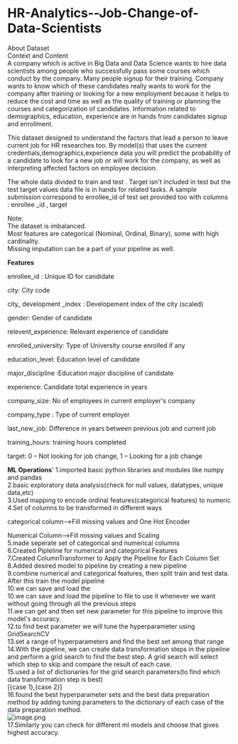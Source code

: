 # HR-Analytics--Job-Change-of-Data-Scientists
About Dataset<br>
Context and Content<br>
A company which is active in Big Data and Data Science wants to hire data scientists among people who successfully pass some courses which conduct by the company. Many people signup for their training. Company wants to know which of these candidates really wants to work for the company after training or looking for a new employment because it helps to reduce the cost and time as well as the quality of training or planning the courses and categorization of candidates. Information related to demographics, education, experience are in hands from candidates signup and enrollment.

This dataset designed to understand the factors that lead a person to leave current job for HR researches too. By model(s) that uses the current credentials,demographics,experience data you will predict the probability of a candidate to look for a new job or will work for the company, as well as interpreting affected factors on employee decision.

The whole data divided to train and test . Target isn't included in test but the test target values data file is in hands for related tasks. A sample submission correspond to enrollee_id of test set provided too with columns : enrollee _id , target

Note:<br>
The dataset is imbalanced.<br>
Most features are categorical (Nominal, Ordinal, Binary), some with high cardinality.<br>
Missing imputation can be a part of your pipeline as well.<br>

**Features**

enrollee_id : Unique ID for candidate

city: City code

city_ development _index : Developement index of the city (scaled)

gender: Gender of candidate

relevent_experience: Relevant experience of candidate

enrolled_university: Type of University course enrolled if any

education_level: Education level of candidate

major_discipline :Education major discipline of candidate

experience: Candidate total experience in years

company_size: No of employees in current employer's company

company_type : Type of current employer

last_new_job: Difference in years between previous job and current job

training_hours: training hours completed

target: 0 – Not looking for job change, 1 – Looking for a job change

**ML Operations**'
1.imported basic python libraries and modules like numpy and pandas <br>
2.basic exploratory data analysis(check for null values, datatypes, unique data,etc)<br>
3.Used mapping to encode ordinal features(categorical features) to numeric<br>
4.Set of columns to be transformed in different ways<br>

categorical column-->Fill missing values and One Hot Encoder

Numerical Column-->Fill missing values and Scaling<br>
5.made seperate set of categorical and numerical columns <br>
6.Created Pipleline for numerical and categorical Features<br>
7.Created ColumnTransformer to Apply the Pipeline for Each Column Set<br>
8.Added desired model to pipeline by creating a new pipeline<br>
9.combine numerical and categorical features, then split train and test data. After this train the model pipeline<br>
10.we can save and load the<br>
10.we can save and load the pipeline to file to use it whenever we want without going through all the previous steps<br>
11.we can get and then set new parameter for this pipeline to improve this model's accuracy.<br>
12.to find best parameter we will tune the hyperparameter using GridSearchCV<br>
13.set a range of hyperparameters and find the best set among that range<br>
14.With the pipeline, we can create data transformation steps in the pipeline and perform a grid search to find the best step. A grid search will select which step to skip and compare the result of each case.<br>
15.used a list of dictionaries for the grid search parameters(to find which data transformation step is best)<br>
[{case 1},{case 2}]<br>
16.found the best hyperparameter sets and the best data preparation method by adding tuning parameters to the dictionary of each case of the data preparation method.<br>
![image.png](attachment:image.png)<br>
17.Similarly you can check for different ml models and choose that gives highest accuracy.<br>
